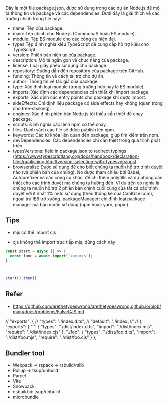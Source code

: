 Đây là một file package.json, được sử dụng trong các dự án Node.js để mô tả thông tin về package và các dependencies. Dưới đây là giải thích về các trường chính trong file này:

- name: Tên của package.
- main: Tệp chính cho Node.js (CommonJS hoặc ES module).
- module: Tệp ES module cho các công cụ hiện đại.
- types Tệp định nghĩa kiểu TypeScript để cung cấp hỗ trợ kiểu cho TypeScript.
- version: Phiên bản hiện tại của package.
- description: Mô tả ngắn gọn về chức năng của package.
- license: Loại giấy phép sử dụng cho package.
- repository: Đường dẫn đến repository của package trên GitHub.
- funding: Thông tin về cách tài trợ cho dự án.
- author: Thông tin về tác giả của package.
- type: Xác định loại module (trong trường hợp này là ES module).
- imports: Xác định các dependencies cần thiết khi import package.
- exports: Xác định các entry points cho package khi được import.
- sideEffects: Chỉ định liệu package có side effects hay không (quan trọng cho tree-shaking).
- engines: Xác định phiên bản Node.js tối thiểu cần thiết để chạy package.
- scripts: Định nghĩa các lệnh npm có thể chạy.
- files: Danh sách các file sẽ được publish lên npm.
- keywords: Các từ khóa liên quan đến package, giúp tìm kiếm trên npm.
- devDependencies: Các dependencies chỉ cần thiết trong quá trình phát triển.
- typesVersions:  field in package.json to redirect typings (https://www.typescriptlang.org/docs/handbook/declaration-files/publishing.html#version-selection-with-typesversions)
- browserslist: Được sử dụng để cho biết chúng ta muốn hỗ trợ trình duyệt nào (và phiên bản của chúng). Nó được tham chiếu bởi Babel, Autoprefixer và các công cụ khác, để chỉ thêm polyfills và dự phòng cần thiết cho các trình duyệt mà chúng ta hướng đến. Ví dụ trên có nghĩa là chúng ta muốn hỗ trợ 2 phiên bản chính cuối cùng của tất cả các trình duyệt với ít nhất 1% mức sử dụng (theo thống kê của CanIUse.com), ngoại trừ IE8 trở xuống.
 packageManager: chỉ định loại package manager mà bạn muốn sử dụng (npm hoặc yarn, pnpm).



## Tips

- mjs có thể import cjs

- cjs không thể import trực tiếp mjs, dùng cách này

```ts
const start = async () => {
  const func = await import('xxx.mjs');
}



start().then()
```

## Refer

- https://github.com/arethetypeswrong/arethetypeswrong.github.io/blob/main/docs/problems/FalseCJS.md


// "exports": {
	// 	"types": "./index.d.ts",
	// 	"default": "./index.js"
	// },
"exports": {
    ".": {
      "types": "./dist/index.d.ts",
      "import": "./dist/index.mjs",
      "require": "./dist/index.cjs"
    },
    "./foo": {
      "types": "./dist/foo.d.ts",
      "import": "./dist/foo.mjs",
      "require": "./dist/foo.cjs"
    }
  },


## Bundler tool

- Webpack => rspack => rsbuild/rslib
- Rollup => tsup/unbuild
- Parcel
- Vite
- Snowpack
- esbuild => tsup/unbuild
- microbundle
